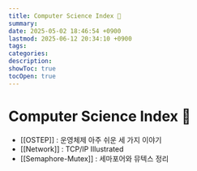 ```yaml
---
title: Computer Science Index 🤖
summary: 
date: 2025-05-02 18:46:54 +0900
lastmod: 2025-06-12 20:34:10 +0900
tags: 
categories: 
description: 
showToc: true
tocOpen: true
---
```


# Computer Science Index 🤖

- [[OSTEP]] : 운영체제 아주 쉬운 세 가지 이야기
- [[Network]] : TCP/IP Illustrated
- [[Semaphore-Mutex]] : 세마포어와 뮤텍스 정리
